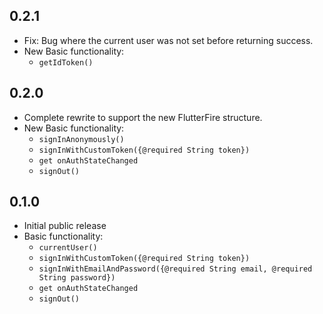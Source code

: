 ## 0.2.1

* Fix: Bug where the current user was not set before returning success.
* New Basic functionality:
    * `getIdToken()`

## 0.2.0

* Complete rewrite to support the new FlutterFire structure.
* New Basic functionality:
    * `signInAnonymously()`
    * `signInWithCustomToken({@required String token})`
    * `get onAuthStateChanged`
    * `signOut()`

## 0.1.0

* Initial public release
* Basic functionality:
    * `currentUser()`
    * `signInWithCustomToken({@required String token})`
    * `signInWithEmailAndPassword({@required String email, @required String password})`
    * `get onAuthStateChanged`
    * `signOut()`